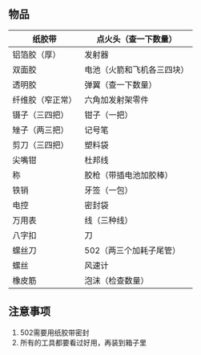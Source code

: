 ## 物品
| 纸胶带      | 点火头（查一下数量）    |
| -------- | ------------- |
| 铝箔胶（厚）   | 发射器           |
| 双面胶      | 电池（火箭和飞机各三四块） |
| 透明胶      | 弹翼（查一下数量）     |
| 纤维胶（窄正常） | 六角加发射架零件      |
| 镊子（三四把）  | 钳子（一把）        |
| 矬子（两三把）  | 记号笔           |
| 剪刀（三四把）  | 塑料袋           |
| 尖嘴钳      | 杜邦线           |
| 称        | 胶枪（带插电池加胶棒）   |
| 铁销       | 牙签（一包）        |
| 电控       | 密封袋           |
| 万用表      | 线（三种线）        |
| 八字扣      | 刀             |
| 螺丝刀      | 502（两三个加耗子尾管） |
| 螺丝       | 风速计           |
| 橡皮筋      | 泡沫（检查数量）      |

## 注意事项
1. 502需要用纸胶带密封
2. 所有的工具都要看过好用，再装到箱子里